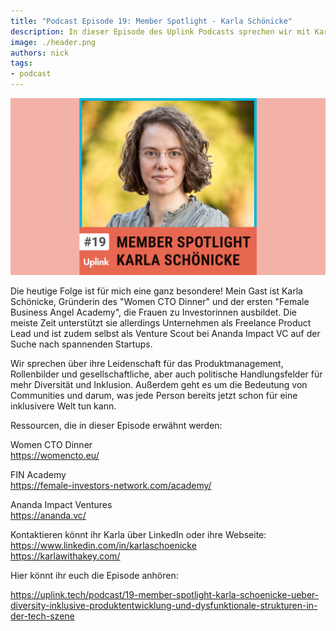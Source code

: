 ```yaml
---
title: "Podcast Episode 19: Member Spotlight - Karla Schönicke"
description: In dieser Episode des Uplink Podcasts sprechen wir mit Karla Schönicke aus der Uplink Community.
image: ./header.png
authors: nick
tags:
- podcast
---
```


![](header.png)

Die heutige Folge ist für mich eine ganz besondere! Mein Gast ist Karla Schönicke, Gründerin des "Women CTO Dinner" und der ersten "Female Business Angel Academy", die Frauen zu Investorinnen ausbildet. Die meiste Zeit unterstützt sie allerdings Unternehmen als Freelance Product Lead und ist zudem selbst als Venture Scout bei Ananda Impact VC auf der Suche nach spannenden Startups.

Wir sprechen über ihre Leidenschaft für das Produktmanagement, Rollenbilder und gesellschaftliche, aber auch politische Handlungsfelder für mehr Diversität und Inklusion. Außerdem geht es um die Bedeutung von Communities und darum, was jede Person bereits jetzt schon für eine inklusivere Welt tun kann.

Ressourcen, die in dieser Episode erwähnt werden:

Women CTO Dinner<br />
https://womencto.eu/

FIN Academy<br />
https://female-investors-network.com/academy/

Ananda Impact Ventures<br />
https://ananda.vc/

Kontaktieren könnt ihr Karla über LinkedIn oder ihre Webseite:<br />
https://www.linkedin.com/in/karlaschoenicke<br />
https://karlawithakey.com/

<!--truncate-->

Hier könnt ihr euch die Episode anhören:

<emb>https://uplink.tech/podcast/19-member-spotlight-karla-schoenicke-ueber-diversity-inklusive-produktentwicklung-und-dysfunktionale-strukturen-in-der-tech-szene</emb>
